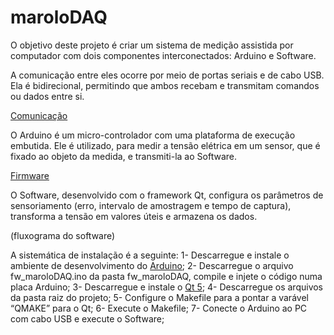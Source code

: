 # maroloDAQ
O objetivo deste projeto é criar um sistema de medição assistida por computador com dois componentes interconectados: Arduino e Software.

A comunicação entre eles ocorre por meio de portas seriais e de cabo USB. Ela é bidirecional, permitindo que ambos recebam e transmitam comandos ou dados entre si.

[Comunicação](https://github.com/jemartins/maroloDAQ/blob/rafael/fluxogramas/com_soft-firm.jpg)

O Arduino é um micro-controlador com uma plataforma de execução embutida. Ele é utilizado, para medir a tensão elétrica em um sensor, que é fixado ao objeto da medida, e transmiti-la ao Software.

[Firmware](https://github.com/jemartins/maroloDAQ/blob/rafael/fluxogramas/fw_maroloDAQ-principal.jpg)

O Software, desenvolvido com o framework Qt, configura os parâmetros de sensoriamento (erro, intervalo de amostragem e tempo de captura), transforma a tensão em valores úteis e armazena os dados.

(fluxograma do software)

A sistemática de instalação é a seguinte:
1- Descarregue e instale o ambiente de desenvolvimento do [Arduino](http://www.arduino.cc);
2- Descarregue o arquivo fw_maroloDAQ.ino da pasta fw_maroloDAQ, compile e injete o código numa placa Arduino;
3- Descarregue e instale o [Qt 5](http://www.qt.io);
4- Descarregue os arquivos da pasta raiz do projeto;
5- Configure o Makefile para a pontar a varável “QMAKE” para o Qt;
6- Execute o Makefile;
7- Conecte o Arduino ao PC com cabo USB e execute o Software;
